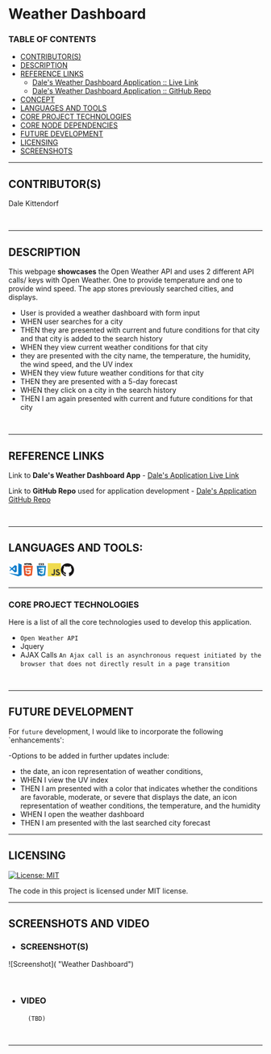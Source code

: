 # Weather Dashboard

### TABLE OF CONTENTS

- [CONTRIBUTOR(S)](#CONTRIBUTOR(S))
- [DESCRIPTION](#DESCRIPTION)
- [REFERENCE LINKS](#REFERENCE-LINKS)
  - [Dale's Weather Dashboard Application :: Live Link](**)
  - [Dale's Weather Dashboard Application :: GitHub Repo](https://github.com/drkittendorf/06-weather-dashboard)
- [CONCEPT](#CONCEPT)
- [LANGUAGES AND TOOLS](#LANGUAGES-AND-TOOLS)
- [CORE PROJECT TECHNOLOGIES](#CORE-PROJECT-TECHNOLOGIES)
- [CORE NODE DEPENDENCIES](#CORE-NODE-DEPENDENCIES)
- [FUTURE DEVELOPMENT](#FUTURE-DEVELOPMENT)
- [LICENSING](#LICENSING)
- [SCREENSHOTS](#SCREENSHOTS-AND-VIDEO)

---
## CONTRIBUTOR(S)
Dale Kittendorf

<br>

---

## DESCRIPTION

This webpage **showcases** the Open Weather API and uses 2 different API calls/ keys with Open Weather. One to provide temperature and one to provide wind speed. The app stores previously searched cities, and displays.


- User is provided a weather dashboard with form input
- WHEN user searches for a city
- THEN they are presented with current and future conditions for that city and that city is added to the search history
- WHEN they view current weather conditions for that city
- they are presented with the city name, the temperature, the humidity, the wind speed, and the UV index
- WHEN they view future weather conditions for that city
- THEN they are presented with a 5-day forecast
- WHEN they click on a city in the search history
- THEN I am again presented with current and future conditions for that city

<br>

---

## REFERENCE LINKS

Link to **Dale's Weather Dashboard App**  - [Dale's Application Live Link](*)

Link to **GitHub Repo** used for application development - [Dale's Application GitHub Repo](https://github.com/drkittendorf/06-weather-dashboard)

<br>

---

## LANGUAGES AND TOOLS:
<img align="left" alt="Visual Studio Code" width="26px" src="https://raw.githubusercontent.com/github/explore/80688e429a7d4ef2fca1e82350fe8e3517d3494d/topics/visual-studio-code/visual-studio-code.png" />
<img align="left" alt="HTML5" width="26px" src="https://raw.githubusercontent.com/github/explore/80688e429a7d4ef2fca1e82350fe8e3517d3494d/topics/html/html.png" />
<img align="left" alt="CSS3" width="26px" src="https://raw.githubusercontent.com/github/explore/80688e429a7d4ef2fca1e82350fe8e3517d3494d/topics/css/css.png" />
<img align="left" alt="JavaScript" width="26px" src="https://raw.githubusercontent.com/github/explore/80688e429a7d4ef2fca1e82350fe8e3517d3494d/topics/javascript/javascript.png" />
<img align="left" alt="GitHub" width="26px" src="https://raw.githubusercontent.com/github/explore/78df643247d429f6cc873026c0622819ad797942/topics/github/github.png" />

<br>
<br>

---

### CORE PROJECT TECHNOLOGIES

Here is a list of all the core technologies used to develop this application.

- `Open Weather API`
- Jquery
- AJAX Calls `An Ajax call is an asynchronous request initiated by the browser that does not directly result in a page transition`

<br>

---

## FUTURE DEVELOPMENT

For `future` development, I would like to incorporate the following `enhancements':

-Options to be added in further updates include:
  - the date, an icon representation of weather conditions,
  - WHEN I view the UV index
  - THEN I am presented with a color that indicates whether the conditions are favorable, moderate, or severe
that displays the date, an icon representation of weather conditions, the temperature, and the humidity
  - WHEN I open the weather dashboard
  - THEN I am presented with the last searched city forecast

---


## LICENSING
[![License: MIT](https://img.shields.io/badge/License-MIT-yellow.svg)](https://opensource.org/licenses/MIT)  

The code in this project is licensed under MIT license.

---

## SCREENSHOTS AND VIDEO

- ### SCREENSHOT(S)  

![Screenshot]( "Weather Dashboard")

<br>


- ### VIDEO
        (TBD)
<br>

---